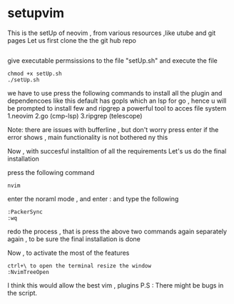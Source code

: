 # setupvim
This is the setUp of neovim , from various resources ,like utube and git pages
Let us first clone the the git hub repo 
```

```

give executable permsissions to the file "setUp.sh" and execute the file
```
chmod +x setUp.sh
./setUp.sh
```
we have to use press the following commands to install all the plugin and dependencoes 
like this default has gopls which an lsp for go , hence u will be prompted to install few and ripgrep a powerful tool to acces file system
1.neovim
2.go (cmp-lsp)
3.ripgrep (telescope)

Note: there are issues with bufferline , but don't worry press enter if the error shows , main functionality is not bothered ny this

Now , with succesful installtion of all the requirements
Let's us do the final installation

press  the following command
```
nvim
```

enter the noraml mode , and enter : and type the following
```
:PackerSync
:wq
```
redo the process , that is press the above two commands again separately again , to be sure the final installation is done


Now , to activate the most of the features 
```
ctrl+\ to open the terminal resize the window
:NvimTreeOpen
```

I think this would allow the best vim , plugins
P.S :
There might be bugs in the script.
